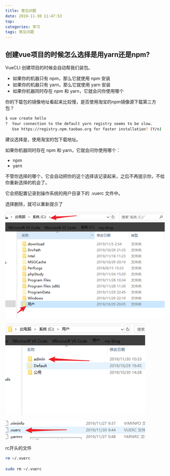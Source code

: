 ```yaml
---
title: 常见问题
date: 2019-11-30 11:47:53
top:
categories: 学习
tags: 常见问题
---
```


##  创建vue项目的时候怎么选择是用yarn还是npm?

VueCLI 创建项目的时候会自动帮我们装包。

* 如果你的机器只有 npm，那么它就使用 npm 安装
* 如果你的机器只有 yarn，那么它就使用 yarn 安装
* 如果你机器同时存在 npm 和 yarn，它就会问你使用哪个

你的下载包的镜像地址看起来比较慢，是否使用淘宝的npm镜像源下载第三方包？

```bash
$ vue create hello
?  Your connection to the default yarn registry seems to be slow.
   Use https://registry.npm.taobao.org for faster installation? (Y/n)
```

建议选择是，使用淘宝的包下载地址。

如果你机器同时存在 npm 和 yarn，它就会问你使用哪个：

* npm
* yarn

不管你选择的哪个，它会自动把你的这个选择该记录起来，之后不再提示你，不给你重新选择的机会了。

它会把配置记录到操作系统的用户目录下的 .vuerc 文件中。

选择删除，就可以重新提示了

![](https://raw.githubusercontent.com/fangshiqian/mtup/master/mtup/zjchqiuw)

![](https://raw.githubusercontent.com/fangshiqian/mtup/master/mtup/asdqho132)

![](https://raw.githubusercontent.com/fangshiqian/mtup/master/mtup/a3d213w2)

rc开头的文件

```bash
rm ~/.vuerc

sudo rm ~/.vuerc
```

